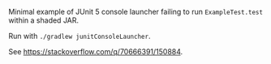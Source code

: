 Minimal example of JUnit 5 console launcher failing to run `ExampleTest.test` within a shaded JAR.

Run with `./gradlew junitConsoleLauncher`.

See https://stackoverflow.com/q/70666391/150884.